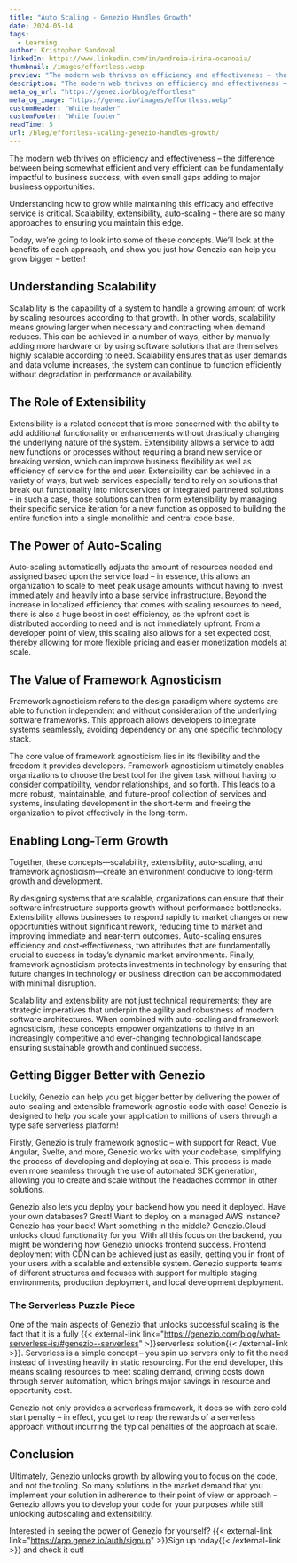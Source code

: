 ```yaml
---
title: "Auto Scaling - Genezio Handles Growth"
date: 2024-05-14
tags:
  - Learning
author: Kristopher Sandoval
linkedIn: https://www.linkedin.com/in/andreia-irina-ocanoaia/
thumbnail: /images/effortless.webp
preview: "The modern web thrives on efficiency and effectiveness – the difference between being somewhat efficient and very efficient can be fundamentally impactful to business success, with even small gaps adding to major business opportunities."
description: "The modern web thrives on efficiency and effectiveness – the difference between being somewhat efficient and very efficient can be fundamentally impactful to business success, with even small gaps adding to major business opportunities."
meta_og_url: "https://genez.io/blog/effortless"
meta_og_image: "https://genez.io/images/effortless.webp"
customHeader: "White header"
customFooter: "White footer"
readTime: 5
url: /blog/effortless-scaling-genezio-handles-growth/
---
```


The modern web thrives on efficiency and effectiveness – the difference between being somewhat efficient and very efficient can be fundamentally impactful to business success, with even small gaps adding to major business opportunities.

Understanding how to grow while maintaining this efficacy and effective service is critical. Scalability, extensibility, auto-scaling – there are so many approaches to ensuring you maintain this edge.

Today, we’re going to look into some of these concepts. We’ll look at the benefits of each approach, and show you just how Genezio can help you grow bigger – better!

## Understanding Scalability

Scalability is the capability of a system to handle a growing amount of work by scaling resources according to that growth. In other words, scalability means growing larger when necessary and contracting when demand reduces. This can be achieved in a number of ways, either by manually adding more hardware or by using software solutions that are themselves highly scalable according to need. Scalability ensures that as user demands and data volume increases, the system can continue to function efficiently without degradation in performance or availability.

## The Role of Extensibility

Extensibility is a related concept that is more concerned with the ability to add additional functionality or enhancements without drastically changing the underlying nature of the system. Extensibility allows a service to add new functions or processes without requiring a brand new service or breaking version, which can improve business flexibility as well as efficiency of service for the end user. Extensibility can be achieved in a variety of ways, but web services especially tend to rely on solutions that break out functionality into microservices or integrated partnered solutions – in such a case, those solutions can then form extensibility by managing their specific service iteration for a new function as opposed to building the entire function into a single monolithic and central code base.

## The Power of Auto-Scaling

Auto-scaling automatically adjusts the amount of resources needed and assigned based upon the service load – in essence, this allows an organization to scale to meet peak usage amounts without having to invest immediately and heavily into a base service infrastructure. Beyond the increase in localized efficiency that comes with scaling resources to need, there is also a huge boost in cost efficiency, as the upfront cost is distributed according to need and is not immediately upfront. From a developer point of view, this scaling also allows for a set expected cost, thereby allowing for more flexible pricing and easier monetization models at scale.

## The Value of Framework Agnosticism

Framework agnosticism refers to the design paradigm where systems are able to function independent and without consideration of the underlying software frameworks. This approach allows developers to integrate systems seamlessly, avoiding dependency on any one specific technology stack.

The core value of framework agnosticism lies in its flexibility and the freedom it provides developers. Framework agnosticism ultimately enables organizations to choose the best tool for the given task without having to consider compatibility, vendor relationships, and so forth. This leads to a more robust, maintainable, and future-proof collection of services and systems, insulating development in the short-term and freeing the organization to pivot effectively in the long-term.

## Enabling Long-Term Growth

Together, these concepts—scalability, extensibility, auto-scaling, and framework agnosticism—create an environment conducive to long-term growth and development.

By designing systems that are scalable, organizations can ensure that their software infrastructure supports growth without performance bottlenecks. Extensibility allows businesses to respond rapidly to market changes or new opportunities without significant rework, reducing time to market and improving immediate and near-term outcomes. Auto-scaling ensures efficiency and cost-effectiveness, two attributes that are fundamentally crucial to success in today’s dynamic market environments. Finally, framework agnosticism protects investments in technology by ensuring that future changes in technology or business direction can be accommodated with minimal disruption.

Scalability and extensibility are not just technical requirements; they are strategic imperatives that underpin the agility and robustness of modern software architectures. When combined with auto-scaling and framework agnosticism, these concepts empower organizations to thrive in an increasingly competitive and ever-changing technological landscape, ensuring sustainable growth and continued success.

## Getting Bigger Better with Genezio

Luckily, Genezio can help you get bigger better by delivering the power of auto-scaling and extensible framework-agnostic code with ease! Genezio is designed to help you scale your application to millions of users through a type safe serverless platform!

Firstly, Genezio is truly framework agnostic – with support for React, Vue, Angular, Svelte, and more, Genezio works with your codebase, simplifying the process of developing and deploying at scale. This process is made even more seamless through the use of automated SDK generation, allowing you to create and scale without the headaches common in other solutions.

Genezio also lets you deploy your backend how you need it deployed. Have your own databases? Great! Want to deploy on a managed AWS instance? Genezio has your back! Want something in the middle? Genezio.Cloud unlocks cloud functionality for you. With all this focus on the backend, you might be wondering how Genezio unlocks frontend success. Frontend deployment with CDN can be achieved just as easily, getting you in front of your users with a scalable and extensible system. Genezio supports teams of different structures and focuses with support for multiple staging environments, production deployment, and local development deployment.

### The Serverless Puzzle Piece

One of the main aspects of Genezio that unlocks successful scaling is the fact that it is a fully {{< external-link link="https://genezio.com/blog/what-serverless-is/#genezio--serverless" >}}serverless solution{{< /external-link >}}. Serverless is a simple concept – you spin up servers only to fit the need instead of investing heavily in static resourcing. For the end developer, this means scaling resources to meet scaling demand, driving costs down through server automation, which brings major savings in resource and opportunity cost.

Genezio not only provides a serverless framework, it does so with zero cold start penalty – in effect, you get to reap the rewards of a serverless approach without incurring the typical penalties of the approach at scale.

## Conclusion

Ultimately, Genezio unlocks growth by allowing you to focus on the code, and not the tooling. So many solutions in the market demand that you implement your solution in adherence to their point of view or approach – Genezio allows you to develop your code for your purposes while still unlocking autoscaling and extensibility.

Interested in seeing the power of Genezio for yourself? {{< external-link link="https://app.genez.io/auth/signup" >}}Sign up today{{< /external-link >}} and check it out!
